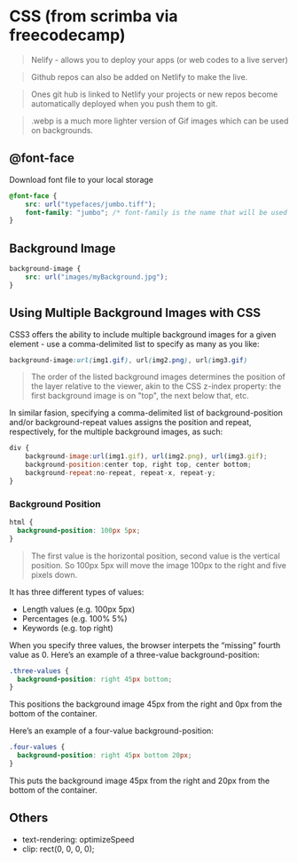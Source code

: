 # CSS (from scrimba via freecodecamp)

> Nelify - allows you to deploy your apps (or web codes to a live server)

> Github repos can also be added on Netlify to make the live.

> Ones git hub is linked to Netlify your projects or new repos become automatically deployed when you push them to git.

> .webp is a much more lighter version of Gif images which can be used on backgrounds.


## @font-face
Download font file to your local storage
```css
@font-face {
    src: url("typefaces/jumbo.tiff");
    font-family: "jumbo"; /* font-family is the name that will be used to identify the font */
}
```





## Background Image
```css 
background-image {
    src: url("images/myBackground.jpg");
}
```





## Using Multiple Background Images with CSS
CSS3 offers the ability to include multiple background images for a given element - use a comma-delimited list to specify as many as you like:

```css
background-image:url(img1.gif), url(img2.png), url(img3.gif)
```

> The order of the listed background images determines the position of the layer relative to the viewer, akin to the CSS z-index property: the first background image is on "top", the next below that, etc.

In similar fasion, specifying a comma-delimited list of background-position and/or background-repeat values assigns the position and repeat, respectively, for the multiple background images, as such:

```js
div {
	background-image:url(img1.gif), url(img2.png), url(img3.gif);
	background-position:center top, right top, center bottom;
	background-repeat:no-repeat, repeat-x, repeat-y;
}
```



### Background Position
```css
html {
  background-position: 100px 5px; 
}
```
> The first value is the horizontal position, second value is the vertical position. So 100px 5px will move the image 100px to the right and five pixels down.

It has three different types of values:
- Length values (e.g. 100px 5px)
- Percentages (e.g. 100% 5%)
- Keywords (e.g. top right)

When you specify three values, the browser interpets the “missing” fourth value as 0. Here’s an example of a three-value background-position:

```css
.three-values {
  background-position: right 45px bottom;
}
```

This positions the background image 45px from the right and 0px from the bottom of the container.

Here’s an example of a four-value background-position:
```css
.four-values {
  background-position: right 45px bottom 20px;
}
```

This puts the background image 45px from the right and 20px from the bottom of the container.





## Others
- text-rendering: optimizeSpeed
- clip: rect(0, 0, 0, 0);